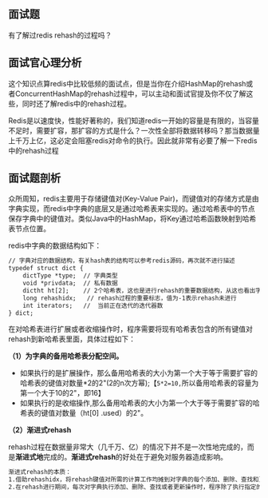 ## 面试题

有了解过redis rehash的过程吗？

## 面试官心理分析

这个知识点算redis中比较低频的面试点，但是当你在介绍HashMap的rehash或者ConcurrentHashMap的rehash过程中，可以主动和面试官提及你不仅了解这些，同时还了解redis中的rehash过程。

Redis是以速度快，性能好著称的，我们知道redis一开始的容量是有限的，当容量不足时，需要扩容，那扩容的方式是什么？一次性全部将数据转移吗？那当数据量上千万上亿，这必定会阻塞redis对命令的执行。因此就非常有必要了解一下redis中的rehash过程

## 面试题剖析

众所周知，redis主要用于存储键值对(Key-Value Pair)，而键值对的存储方式是由字典实现，而redis中字典的底层又是通过哈希表来实现的。通过哈希表中的节点保存字典中的键值对。类似Java中的HashMap，将Key通过哈希函数映射到哈希表节点位置。

redis中字典的数据结构如下：

~~~tex
// 字典对应的数据结构，有关hash表的结构可以参考redis源码，再次就不进行描述
typedef struct dict { 
    dictType *type;  // 字典类型
    void *privdata;  // 私有数据
    dictht ht[2];    // 2个哈希表，这也是进行rehash的重要数据结构，从这也看出字典的底层通过哈希表进行实现。
    long rehashidx;   // rehash过程的重要标志，值为-1表示rehash未进行
    int iterators;   //  当前正在迭代的迭代器数
} dict;
~~~

在对哈希表进行扩展或者收缩操作时，程序需要将现有哈希表包含的所有键值对rehash到新哈希表里面，具体过程如下：

**（1）为字典的备用哈希表分配空间。**

- 如果执行的是扩展操作，那么备用哈希表的大小为第一个大于等于需要扩容的哈希表的键值对数量*2的2"(2的n次方幂);【`5*2=10,`所以备用哈希表的容量为第一个大于10的2"，即16】
- 如果执行的是收缩操作,那么备用哈希表的大小为第一个大于等于需要扩容的哈希表的键值对数量（ht[0] .used）的2"。

**（2）渐进式rehash**

rehash过程在数据量非常大（几千万、亿）的情况下并不是一次性地完成的，而是**渐进式地**完成的。**渐进式rehash**的好处在于避免对服务器造成影响。

~~~tex
渐进式rehash的本质：
1.借助rehashidx，将rehash键值对所需的计算工作均摊到对字典的每个添加、删除、查找和更新操作上，从而避免了集中式rehash而带来的庞大计算量。
2.在rehash进行期间，每次对字典执行添加、删除、查找或者更新操作时，程序除了执行指定的操作以外，还会顺带将原哈希表在rehashidx索引上的所有键值对rehash到备用哈希表，当rehash工作完成之后，程序将rehashidx属性的值加1。
~~~

